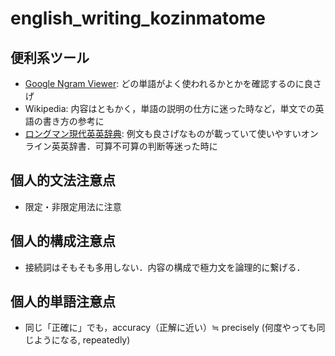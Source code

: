 # english_writing_kozinmatome  
## 便利系ツール  
- [Google Ngram Viewer](https://books.google.com/ngrams/): どの単語がよく使われるかとかを確認するのに良さげ  
- Wikipedia: 内容はともかく，単語の説明の仕方に迷った時など，単文での英語の書き方の参考に  
- [ロングマン現代英英辞典](https://www.ldoceonline.com/jp/): 例文も良さげなものが載っていて使いやすいオンライン英英辞書．可算不可算の判断等迷った時に  

## 個人的文法注意点  
- 限定・非限定用法に注意  

## 個人的構成注意点  
- 接続詞はそもそも多用しない．内容の構成で極力文を論理的に繋げる．  

## 個人的単語注意点  
- 同じ「正確に」でも，accuracy（正解に近い）≒ precisely (何度やっても同じようになる, repeatedly)  

